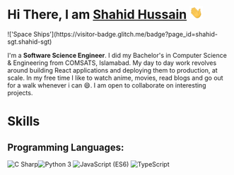 <h1>Hi There, I am <a  href="https://github.com/shahid-sgt">Shahid Hussain</a> <img  src="https://raw.githubusercontent.com/ABSphreak/ABSphreak/master/gifs/Hi.gif" width="30px"></h1>
!['Space Ships'](https://visitor-badge.glitch.me/badge?page_id=shahid-sgt.shahid-sgt)

I'm a **Software Science Engineer**. I did my Bachelor's in Computer Science & Engineering from COMSATS, Islamabad. 
My day to day work revolves around building React applications and deploying them to production, at scale. In my free time I like to watch anime, movies, read blogs and go out for a walk whenever i can 😄. I am open to collaborate on interesting projects.

# Skills
## Programming Languages:

<img src="https://img.shields.io/badge/CSharp-lightgrey" alt="C Sharp" /><img src="https://img.shields.io/badge/Python 3-informational" alt="Python 3" /> <img src="https://img.shields.io/badge/JavaScript (ES6)-brightgreen" alt="JavaScript (ES6)" /> <img src="https://img.shields.io/badge/TypeScript-red" alt="TypeScript" />

<!-- * C#
* Python 3
* JavaScript (ES6)
* TypeScript (coming soon)-->

<!--
**shahid-sgt/shahid-sgt** is a ✨ _special_ ✨ repository because its `README.md` (this file) appears on your GitHub profile.

Here are some ideas to get you started:

- 🔭 I’m currently working on ...
- 🌱 I’m currently learning ...
- 👯 I’m looking to collaborate on ...
- 🤔 I’m looking for help with ...
- 💬 Ask me about ...
- 📫 How to reach me: ...
- 😄 Pronouns: ...
- ⚡ Fun fact: ...
-->
